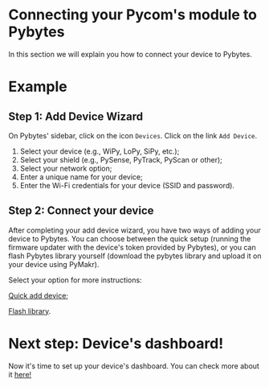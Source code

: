 # Connecting your Pycom's module to Pybytes

In this section we will explain you how to connect your device to Pybytes.

# Example

## Step 1: Add Device Wizard
On Pybytes' sidebar, click on the icon ``Devices``.
Click on the link ``Add Device``.

1. Select your device (e.g., WiPy, LoPy, SiPy, etc.);
2. Select your shield (e.g., PySense, PyTrack, PyScan or other);
3. Select your network option;
4. Enter a unique name for your device;
5. Enter the Wi-Fi credentials for your device (SSID and password).

## Step 2: Connect your device
After completing your add device wizard, you have two ways of adding your device to Pybytes. You can choose between the quick setup (running the firmware updater with the device's token provided by Pybytes), or you can flash Pybytes library yourself (download the pybytes library and upload it on your device using PyMakr).

Select your option for more instructions:

[Quick add device](add-device-quick.md);

[Flash library](add-device-flashlib.md).


# Next step: Device's dashboard!
Now it's time to set up your device's dashboard. You can check more about it [here!](../dashboard/intro.md)
